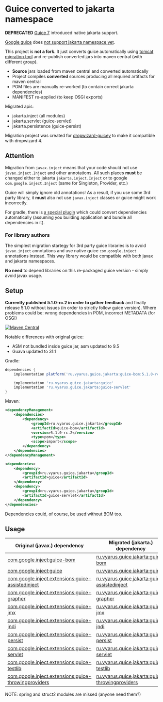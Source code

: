 # Guice converted to jakarta namespace

**DEPRECATED** [Guice 7](https://github.com/google/guice/wiki/Guice700) introduced native jakarta support.

[Google guice](https://github.com/google/guice) does [not support jakarta namespace yet](https://github.com/google/guice/issues/1383).

This project is **not a fork**. It just converts guice automatically using [tomcat migration tool](https://github.com/apache/tomcat-jakartaee-migration)
and re-publish converted jars into maven central (with different group).

* **Source** jars loaded from maven central and converted automatically 
* Project compiles **converted** sources producing all required artifacts for maven central
* POM files are manually re-worked (to contain correct jakarta dependencies)
* MANIFEST re-applied (to keep OSGI exports)

Migrated apis:

* jakarta.inject (all modules)
* jakarta.servlet (guice-servlet)
* jakarta.persistence (guice-persist)

Migration project was created for [dropwizard-guicey](https://github.com/xvik/dropwizard-guicey) to make it compatible
with dropwizard 4.

## Attention

Migration from `javax.inject` means that your code should not use `javax.inject.Inject` and other annotations.
All such places **must** be changed either to jakarta `jakarta.inject.Inject` or to 
google `com.google.inject.Inject` (same for Singleton, Provider, etc.)

Guice will simply ignore old annotations! As a result, if you use some 3rd party library,
it **must** also not use `javax.inject` classes or guice might work incorrectly.

For gradle, there is [a special plugin](https://github.com/nebula-plugins/gradle-jakartaee-migration-plugin) 
which could convert dependencies automatically (assuming you building application and bundle all dependencies in it).

### For library authors

The simplest migration startegy for 3rd party guice libraries is to avoid `javax.inject` annotations and use 
native guice `com.google.inject` annotations instead. This way library would be compatible with both javax and jakarta 
namespaces.

**No need** to depend libraries on this re-packaged guice version - simply avoid javax usage.

## Setup

**Currently published 5.1.0-rc.2 in order to gather feedback** and finally release 5.1.0 without issues (in order to strictly follow guice version).
Where problems could be: wrong dependencies in POM, incorrect METADATA (for OSGI)

[![Maven Central](https://img.shields.io/maven-central/v/ru.vyarus.guice.jakarta/guice.svg?style=flat)](https://maven-badges.herokuapp.com/maven-central/ru.vyarus.guice.jakarta/guice)

Notable differences with original guice:

- ASM not bundled inside guice jar, asm updated to 9.5
- Guava updated to 31.1

Gradle:

```groovy
dependencies {
    implementation platform('ru.vyarus.guice.jakarta:guice-bom:5.1.0-rc.2')

    implementation 'ru.vyarus.guice.jakarta:guice'
    implementation 'ru.vyarus.guice.jakarta:guice-servlet'
}
```

Maven:

```xml      
<dependencyManagement>  
    <dependencies>
        <dependency>
            <groupId>ru.vyarus.guice.jakarta</groupId>
            <artifactId>guice-bom</artifactId>
            <version>5.1.0-rc.2</version>
            <type>pom</type>
            <scope>import</scope>
        </dependency>          
    </dependencies>
</dependencyManagement>

<dependencies>
    <dependency>
        <groupId>ru.vyarus.guice.jakarta</groupId>
        <artifactId>guice</artifactId>
    </dependency>
    <dependency>
        <groupId>ru.vyarus.guice.jakarta</groupId>
        <artifactId>guice-servlet</artifactId>
    </dependency>
</dependencies>
```

Dependencies could, of course, be used without BOM too.

## Usage

Original (javax.) dependency           |  Migrated (jakarta.) dependency
--------------|-------------------------
[com.google.inject:guice-bom](https://mvnrepository.com/artifact/com.google.inject/guice-bom/5.1.0) | [ru.vyarus.guice.jakarta:guice-bom](https://mvnrepository.com/artifact/ru.vyarus.guice.jakarta/guice-bom/5.1.0-rc.2)
[com.google.inject:guice](https://mvnrepository.com/artifact/com.google.inject/guice/5.1.0) | [ru.vyarus.guice.jakarta:guice](https://mvnrepository.com/artifact/ru.vyarus.guice.jakarta/guice/5.1.0-rc.2)
[com.google.inject.extensions:guice-assistedinject](https://mvnrepository.com/artifact/com.google.inject.extensions/guice-assistedinject/5.1.0) | [ru.vyarus.guice.jakarta:guice-assistedinject](https://mvnrepository.com/artifact/ru.vyarus.guice.jakarta/guice-assistedinject/5.1.0-rc.2)
[com.google.inject.extensions:guice-grapher](https://mvnrepository.com/artifact/com.google.inject.extensions/guice-grapher/5.1.0) | [ru.vyarus.guice.jakarta:guice-grapher](https://mvnrepository.com/artifact/ru.vyarus.guice.jakarta/guice-grapher/5.1.0-rc.2)
[com.google.inject.extensions:guice-jmx](https://mvnrepository.com/artifact/com.google.inject.extensions/guice-jmx/5.1.0) | [ru.vyarus.guice.jakarta:guice-jmx](https://mvnrepository.com/artifact/ru.vyarus.guice.jakarta/guice-jmx/5.1.0-rc.2)
[com.google.inject.extensions:guice-jndi](https://mvnrepository.com/artifact/com.google.inject.extensions/guice-jndi/5.1.0) | [ru.vyarus.guice.jakarta:guice-jndi](https://mvnrepository.com/artifact/ru.vyarus.guice.jakarta/guice-jndi/5.1.0-rc.2)
[com.google.inject.extensions:guice-persist](https://mvnrepository.com/artifact/com.google.inject.extensions/guice-persist/5.1.0) | [ru.vyarus.guice.jakarta:guice-persist](https://mvnrepository.com/artifact/ru.vyarus.guice.jakarta/guice-persist/5.1.0-rc.2)
[com.google.inject.extensions:guice-servlet](https://mvnrepository.com/artifact/com.google.inject.extensions/guice-servlet/5.1.0) | [ru.vyarus.guice.jakarta:guice-servlet](https://mvnrepository.com/artifact/ru.vyarus.guice.jakarta/guice-servlet/5.1.0-rc.2)
[com.google.inject.extensions:guice-testlib](https://mvnrepository.com/artifact/com.google.inject.extensions/guice-testlib/5.1.0) | [ru.vyarus.guice.jakarta:guice-testlib](https://mvnrepository.com/artifact/ru.vyarus.guice.jakarta/guice-testlib/5.1.0-rc.2)
[com.google.inject.extensions:guice-throwingproviders](https://mvnrepository.com/artifact/com.google.inject.extensions/guice-throwingproviders/5.1.0) | [ru.vyarus.guice.jakarta:guice-throwingproviders](https://mvnrepository.com/artifact/ru.vyarus.guice.jakarta/guice-throwingproviders/5.1.0-rc.2)

NOTE: spring and struct2 modules are missed (anyone need them?)